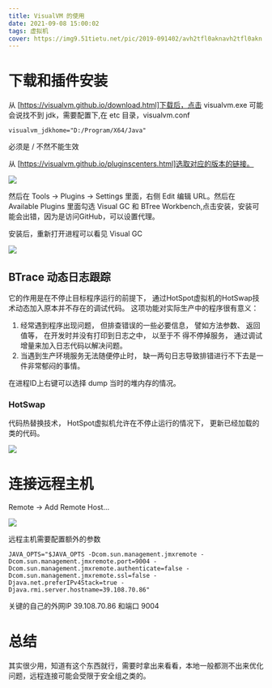 ```yaml
---
title: VisualVM 的使用
date: 2021-09-08 15:00:02
tags: 虚拟机
cover: https://img9.51tietu.net/pic/2019-091402/avh2tfl0aknavh2tfl0akn.jpg
---
```


# 下载和插件安装

从 [https://visualvm.github.io/download.html]下载后，点击 visualvm.exe 可能会说找不到 jdk，需要配置下,在 etc 目录，visualvm.conf

```
visualvm_jdkhome="D:/Program/X64/Java"
```
必须是 / 不然不能生效

从 [https://visualvm.github.io/pluginscenters.html]选取对应的版本的链接。

![](1.png)

然后在 Tools -> Plugins -> Settings 里面，右侧 Edit 编辑 URL。然后在 Available Plugins 里面勾选 Visual GC 和 BTree Workbench,点击安装，安装可能会出错，因为是访问GitHub，可以设置代理。

安装后，重新打开进程可以看见 Visual GC

![](2.png)

## BTrace 动态日志跟踪

它的作用是在不停止目标程序运行的前提下， 通过HotSpot虚拟机的HotSwap技术动态加入原本并不存在的调试代码。 
这项功能对实际生产中的程序很有意义： 
1. 经常遇到程序出现问题， 但排查错误的一些必要信息， 譬如方法参数、 返回值等， 在开发时并没有打印到日志之中， 以至于不
得不停掉服务， 通过调试增量来加入日志代码以解决问题。 
2. 当遇到生产环境服务无法随便停止时， 缺一两句日志导致排错进行不下去是一件非常郁闷的事情。

在进程ID上右键可以选择 dump 当时的堆内存的情况。

### HotSwap

代码热替换技术， HotSpot虚拟机允许在不停止运行的情况下， 更新已经加载的类的代码。

![](3.png)

# 连接远程主机

Remote -> Add Remote Host...

![](4.png)

远程主机需要配置额外的参数
```
JAVA_OPTS="$JAVA_OPTS -Dcom.sun.management.jmxremote -Dcom.sun.management.jmxremote.port=9004 -Dcom.sun.management.jmxremote.authenticate=false -Dcom.sun.management.jmxremote.ssl=false -Djava.net.preferIPv4Stack=true -Djava.rmi.server.hostname=39.108.70.86"
```
关键的自己的外网IP 39.108.70.86 和端口 9004

# 总结

其实很少用，知道有这个东西就行，需要时拿出来看看，本地一般都测不出来优化问题，远程连接可能会受限于安全组之类的。